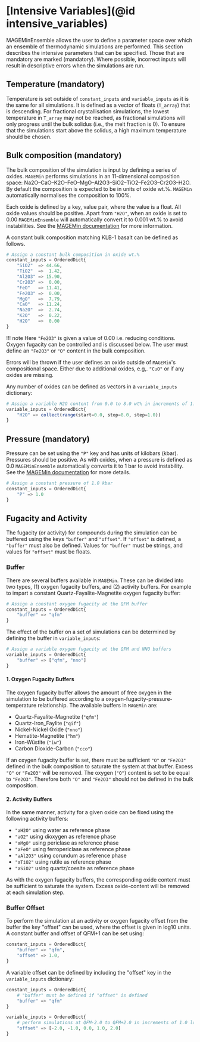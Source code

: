 # [Intensive Variables](@id intensive_variables)

MAGEMinEnsemble allows the user to define a parameter space over which an ensemble of thermodynamic simulations are performed. This section describes the intensive parameters that can be specified. Those that are mandatory are marked (mandatory). Where possible, incorrect inputs will result in descriptive errors when the simulations are run.

## Temperature (mandatory)
Temperature is set outside of `constant_inputs` and `variable_inputs` as it is the same for all simulations. It is defined as a vector of floats (`T_array`) that is descending. For fractional crystallisation simulations, the lowest temperature in `T_array` may not be reached, as fractional simulations will only progress until the bulk solidus (i.e., the melt fraction is 0). To ensure that the simulations start above the solidus, a high maximum temperature should be chosen.

## Bulk composition (mandatory)

The bulk composition of the simulation is input by defining a series of oxides. `MAGEMin` performs simulations in an 11-dimensional composition space: Na2O–CaO–K2O–FeO–MgO–Al2O3–SiO2–TiO2–Fe2O3–Cr2O3–H2O. By default the composition is expected to be in units of oxide wt.%. `MAGEMin` automatically normalises the composition to 100%.

Each oxide is defined by a key, value pair, where the value is a float. All oxide values should be positive. Apart from `"H2O"`, when an oxide is set to 0.00 `MAGEMinEnsemble` will automatically convert it to 0.001 wt.% to avoid instabilities. See the [MAGEMin documentation](https://computationalthermodynamics.github.io/MAGEMin/issues.html#known-problems) for more information.

A constant bulk composition matching KLB-1 basalt can be defined as follows.
```Julia
# Assign a constant bulk composition in oxide wt.%
constant_inputs = OrderedDict{
    "SiO2"  => 44.66,
    "TiO2"  =>  1.42,
    "Al2O3" => 15.90,
    "Cr2O3" =>  0.00,
    "FeO"   => 11.41,
    "Fe2O3" =>  0.00,
    "MgO"   =>  7.79,
    "CaO"   => 11.24,
    "Na2O"  =>  2.74,
    "K2O"   =>  0.22,
    "H2O"   =>  0.00
}
```
!!! note
Here `"Fe2O3"` is given a value of 0.00 i.e. reducing conditions. Oxygen fugacity can be controlled and is discussed below. The user must define an `"Fe2O3"` or `"O"` content in the bulk composition.

Errors will be thrown if the user defines an oxide outside of `MAGEMin`'s compositional space. Either due to additional oxides, e.g,. `"CuO"` or if any oxides are missing.

Any number of oxides can be defined as vectors in a `variable_inputs` dictionary:
```Julia
# Assign a variable H2O content from 0.0 to 8.0 wt% in increments of 1.0
variable_inputs = OrderedDict{
    "H2O" => collect(range(start=0.0, stop=8.0, step=1.0))
}
```


## Pressure (mandatory)

Pressure can be set using the `"P"` key and has units of kilobars (kbar). Pressures should be positive. As with oxides, when a pressure is defined as 0.0 `MAGEMinEnsemble` automatically converts it to 1 bar to avoid instability. See the [MAGEMin documentation](https://computationalthermodynamics.github.io/MAGEMin/issues.html#known-problems) for more details.

```Julia
# Assign a constant pressure of 1.0 kbar
constant_inputs = OrderedDict{
    "P" => 1.0
}
```

## Fugacity and Activity

The fugacity (or activity) for compounds during the simulation can be buffered using the keys `"buffer"` and `"offset"`. If `"offset"` is defined, a `"buffer"` must also be defined. Values for `"buffer"` must be strings, and values for `"offset"` must be floats.

### Buffer

There are several buffers available in `MAGEMin`. These can be divided into two types, (1) oxygen fugacity buffers, and (2) activity buffers. For example to impart a constant Quartz-Fayalite-Magnetite oxygen fugacity buffer:
```Julia
# Assign a constant oxygen fugacity at the QFM buffer
constant_inputs = OrderedDict{
    "buffer" => "qfm"
}
```
The effect of the buffer on a set of simulations can be determined by defining the buffer in `variable_inputs`:

```Julia
# Assign a variable oxygen fugacity at the QFM and NNO buffers
variable_inputs = OrderedDict{
    "buffer" => ["qfm", "nno"]
}
```

#### 1. Oxygen Fugacity Buffers

The oxygen fugacity buffer allows the amount of free oxygen in the simulation to be buffered according to a oxygen-fugacity-pressure-temperature relationship. The available buffers in `MAGEMin` are:

- Quartz-Fayalite-Magnetite (`"qfm"`)
- Quartz-Iron_Faylite (`"qif"`)
- Nickel-Nickel Oxide (`"nno"`)
- Hematite-Magnetite (`"hm"`)
- Iron-Wüstite (`"iw"`)
- Carbon Dioxide-Carbon (`"cco"`)

If an oxygen fugacity buffer is set, there must be sufficient `"O"` or `"Fe2O3"` defined in the bulk composition to saturate the system at that buffer. Excess `"O"` or `"Fe2O3"` will be removed. The oxygen (`"O"`) content is set to be equal to `"Fe2O3"`. Therefore both `"O"` and `"Fe2O3"` should not be defined in the bulk composition.

#### 2. Activity Buffers

In the same manner, activity for a given oxide can be fixed using the following activity buffers:

- `"aH2O"` using water as reference phase
- `"aO2"` using dioxygen as reference phase
- `"aMgO"` using periclase as reference phase
- `"aFeO"` using ferropericlase as reference phase
- `"aAl2O3"` using corundum as reference phase
- `"aTiO2"` using rutile as reference phase
- `"aSiO2"` using quartz/coesite as reference phase

As with the oxygen fugacity buffers, the corresponding oxide content must be sufficient to saturate the system. Excess oxide-content will be removed at each simulation step.

### Buffer Offset

To perform the simulation at an activity or oxygen fugacity offset from the buffer the key "offset" can be used, where the offset is given in log10 units. A constant buffer and offset of QFM+1 can be set using:
```Julia
constant_inputs = OrderedDict{
    "buffer" => "qfm",
    "offset" => 1.0,
}
```
A variable offset can be defined by including the "offset" key in the `variable_inputs` dictionary:
```Julia
constant_inputs = OrderedDict{
    # "buffer" must be defined if "offset" is defined
    "buffer" => "qfm"
}

variable_inputs = OrderedDict{
    # perform simulations at QFM-2.0 to QFM+2.0 in increments of 1.0 log10 units
    "offset" => [-2.0, -1.0, 0.0, 1.0, 2.0]
}
```

